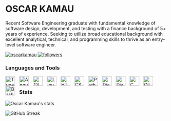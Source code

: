 # OSCAR KAMAU
Recent Software Engineering graduate with fundamental knowledge of software design, development, and testing with a finance background of 5+ years of experience. Seeking to utilize broad educational background with excellent analytical, technical, and programming skills to thrive as an entry-level software engineer.
 <p align="left">
  <a href="https://in.linkedin.com/in/oscarkamau" target="blank"><img src="https://img.shields.io/badge/LinkedIn-0077B5?style=for-the-badge&logo=linkedin&logoColor=white" alt="oscarkamau"/></a> 
      <a href="https://github.com/KamauDev-maker?tab=followers">
         <img alt="followers" title="Follow me on Github" src="https://custom-icon-badges.demolab.com/github/followers/KamauDev-maker?color=236ad3&labelColor=1155ba&style=for-the-badge&logo=person-add&label=Follow&logoColor=white"/></a>
   </p>
   
### Languages and Tools
<img align="left" alt="TypeScript" width="30px" style="padding-right:10px;" src="https://cdn.jsdelivr.net/gh/devicons/devicon/icons/typescript/typescript-plain.svg" />
<img align="left" alt="Angular" width="30px" style="padding-right:10px;" src="https://cdn.jsdelivr.net/gh/devicons/devicon/icons/angularjs/angularjs-plain.svg" />
<img align="left" alt="Git" width="30px" style="padding-right:10px;" src="https://cdn.jsdelivr.net/gh/devicons/devicon/icons/git/git-original.svg" />
<img align="left" alt="Linux" width="30px" style="padding-right:10px;" src="https://cdn.jsdelivr.net/gh/devicons/devicon/icons/linux/linux-original.svg" />
<img align="left" alt="HTML" width="30px" style="padding-right:10px;" src="https://cdn.jsdelivr.net/gh/devicons/devicon/icons/html5/html5-plain.svg" />
<img align="left" alt="CSS" width="30px" style="padding-right:10px;" src="https://cdn.jsdelivr.net/gh/devicons/devicon/icons/css3/css3-plain.svg" />
<img align="left" alt="Python" width="30px" style="padding-right:10px;" src="https://cdn.jsdelivr.net/gh/devicons/devicon/icons/python/python-plain.svg" />
<img align="left" alt="Django" width="30px" style="padding-right:10px;" src="https://cdn.jsdelivr.net/gh/devicons/devicon/icons/django/django-plain.svg" />
<img align="left" alt="Django" width="30px" style="padding-right:10px;"
src="https://cdn.jsdelivr.net/gh/devicons/devicon/icons/flask/flask-original.svg" />
<img align="left" alt="C" width="30px" style="padding-right:10px;" src="https://cdn.jsdelivr.net/gh/devicons/devicon/icons/c/c-line.svg" />
<img align="left" alt="GitHub" width="30px" style="padding-right:10px;" src="https://cdn.jsdelivr.net/gh/devicons/devicon/icons/github/github-original.svg" />
<img align="left" alt="Bash" width="30px" style="padding-right:10px;" src="https://cdn.jsdelivr.net/gh/devicons/devicon/icons/bash/bash-original.svg" />
<br />

### Stats
![Oscar Kamau's stats](https://github-readme-stats.vercel.app/api?username=KamauDev-maker&show_icons=true&theme=gruvbox)

![GitHub Streak](https://streak-stats.demolab.com?user=KamauDev-maker&theme=gruvbox&border_radius=4.5)
